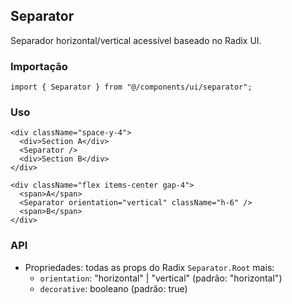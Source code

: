 ## Separator

Separador horizontal/vertical acessível baseado no Radix UI.

### Importação
```tsx
import { Separator } from "@/components/ui/separator";
```

### Uso
```tsx
<div className="space-y-4">
  <div>Section A</div>
  <Separator />
  <div>Section B</div>
</div>

<div className="flex items-center gap-4">
  <span>A</span>
  <Separator orientation="vertical" className="h-6" />
  <span>B</span>
</div>
```

### API
- Propriedades: todas as props do Radix `Separator.Root` mais:
  - `orientation`: "horizontal" | "vertical" (padrão: "horizontal")
  - `decorative`: booleano (padrão: true)

